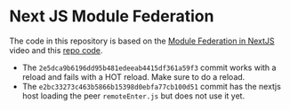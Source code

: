 # Next JS Module Federation

The code in this repository is based on the
[Module Federation in NextJS](https://youtu.be/jOEfKdam2VM)
video and this
[repo code](https://github.com/jherr/wp5-nextjs-for-youtube/tree/working-remote).

- The
  `2e5dca9b6196dd95b481edeeab4415df361a59f3`
  commit
  works with a reload and fails with a HOT reload. Make sure to do a reload.
- The
  `e2bc33273c463b5866b15398d0ebfa77cb100d51`
  commit
  has the nextjs host loading the peer `remoteEnter.js` but does not use it yet.
